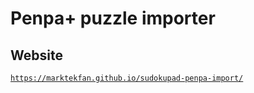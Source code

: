 # Penpa+ puzzle importer

## Website

[`https://marktekfan.github.io/sudokupad-penpa-import/`](https://marktekfan.github.io/sudokupad-penpa-import/)
